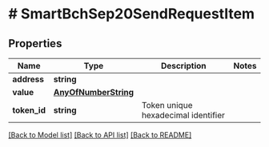 # # SmartBchSep20SendRequestItem

## Properties

Name | Type | Description | Notes
------------ | ------------- | ------------- | -------------
**address** | **string** |  | 
**value** | [**AnyOfNumberString**](AnyOfNumberString.md) |  | 
**token_id** | **string** | Token unique hexadecimal identifier | 

[[Back to Model list]](../../README.md#documentation-for-models) [[Back to API list]](../../README.md#documentation-for-api-endpoints) [[Back to README]](../../README.md)


